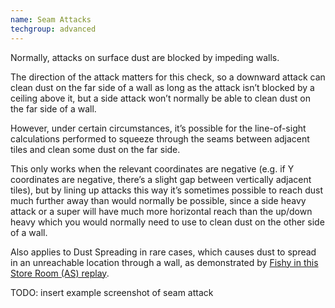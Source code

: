 ```yaml
---
name: Seam Attacks
techgroup: advanced
---
```


Normally, attacks on surface dust are blocked by impeding walls.

The direction of the attack matters for this check, so a downward attack can clean dust on the far side of a wall as long as the attack isn’t blocked by a ceiling above it, but a side attack won’t normally be able to clean dust on the far side of a wall.

However, under certain circumstances, it’s possible for the line-of-sight calculations performed to squeeze through the seams between adjacent tiles and clean some dust on the far side.

This only works when the relevant coordinates are negative (e.g. if Y coordinates are negative, there’s a slight gap between vertically adjacent tiles), but by lining up attacks this way it’s sometimes possible to reach dust much further away than would normally be possible, since a side heavy attack or a super will have much more horizontal reach than the up/down heavy which you would normally need to use to clean dust on the other side of a wall.

Also applies to Dust Spreading in rare cases, which causes dust to spread in an unreachable location through a wall, as demonstrated by [Fishy in this Store Room (AS) replay](http://dustkid.com/replay/-9843530).

TODO: insert example screenshot of seam attack
